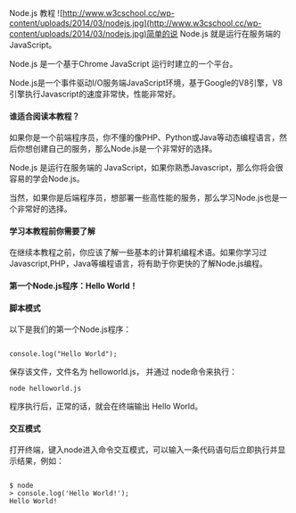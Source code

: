  
Node.js 教程  ![http://www.w3cschool.cc/wp-content/uploads/2014/03/nodejs.jpg](http://www.w3cschool.cc/wp-content/uploads/2014/03/nodejs.jpg)简单的说 Node.js 就是运行在服务端的 JavaScript。

 Node.js 是一个基于Chrome JavaScript 运行时建立的一个平台。

 Node.js是一个事件驱动I/O服务端JavaScript环境，基于Google的V8引擎，V8引擎执行Javascript的速度非常快，性能非常好。

 

 

#### 谁适合阅读本教程？

 如果你是一个前端程序员，你不懂的像PHP、Python或Java等动态编程语言，然后你想创建自己的服务，那么Node.js是一个非常好的选择。

 Node.js 是运行在服务端的 JavaScript，如果你熟悉Javascript，那么你将会很容易的学会Node.js。

 当然，如果你是后端程序员，想部署一些高性能的服务，那么学习Node.js也是一个非常好的选择。

 

#### 学习本教程前你需要了解


 在继续本教程之前，你应该了解一些基本的计算机编程术语。如果你学习过Javascript,PHP，Java等编程语言，将有助于你更快的了解Node.js编程。 

 

#### 第一个Node.js程序：Hello World！

 
#### 脚本模式

 以下是我们的第一个Node.js程序： 

 
```

console.log("Hello World");

```
  保存该文件，文件名为 helloworld.js， 并通过 node命令来执行： 

 
```
node helloworld.js
```
 程序执行后，正常的话，就会在终端输出 Hello World。

 
#### 交互模式

  打开终端，键入node进入命令交互模式，可以输入一条代码语句后立即执行并显示结果，例如： 

 
```

$ node
> console.log('Hello World!');
Hello World!

```
 

